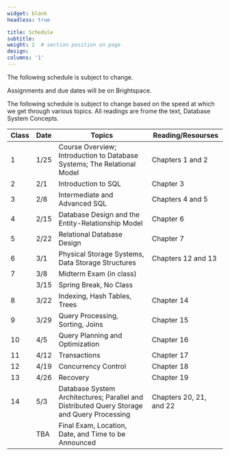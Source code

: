 ```yaml
---
widget: blank
headless: true

title: Schedule
subtitle:
weight: 2  # section position on page
design:
columns: '1'
---
```

The following schedule is subject to change.

Assignments and due dates will be on Brightspace.

The following schedule is subject to change based on the speed at which we get through various topics. All readings are frome the text, Database System Concepts.

|Class |Date  |Topics                                               |Reading/Resourses|
|------|------|-----------------------------------------------------|-----------------|
|1 | 1/25|Course Overview; Introduction to Database Systems; The Relational Model |Chapters 1 and 2|
|2 | 2/1|Introduction to SQL|Chapter 3|
|3 | 2/8|Intermediate and Advanced SQL|Chapters 4 and 5|
|4 | 2/15|Database Design and the Entity-Relationship Model|Chapter 6|
|5 | 2/22|Relational Database Design| Chapter 7|
|6 | 3/1|Physical Storage Systems, Data Storage Structures| Chapters 12 and 13|
|7 | 3/8|Midterm Exam (in class)||
| | 3/15|Spring Break, No Class||
|8 | 3/22|Indexing, Hash Tables, Trees| Chapter 14|
|9 | 3/29|Query Processing, Sorting, Joins| Chapter 15|
|10 | 4/5|Query Planning and Optimization| Chapter 16|
|11 | 4/12|Transactions| Chapter 17|
|12 | 4/19|Concurrency Control| Chapter 18|
|13 | 4/26|Recovery| Chapter 19|
|14 | 5/3|Database System Architectures; Parallel and Distributed Query Storage and Query Processing| Chapters 20, 21, and 22|
||TBA|Final Exam, Location, Date, and Time to be Announced||